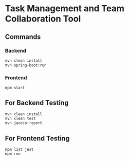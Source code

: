 # Task Management and Team Collaboration Tool

## Commands

### Backend

```sh
mvn clean install
mvn spring-boot:run
```

### Frontend

```sh
npm start
```

## For Backend Testing

```sh
mvn clean install
mvn clean test
mvn jacoco:report
```

## For Frontend Testing

```
npm list jest
npm run
```